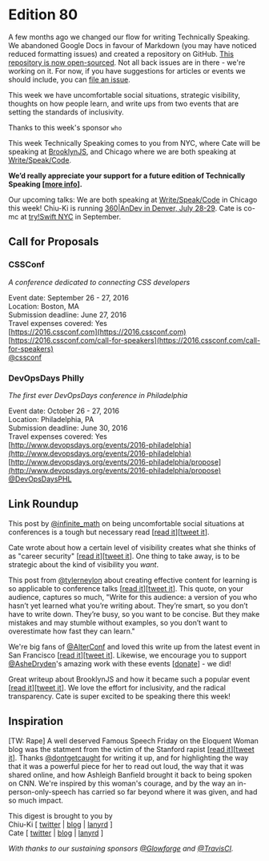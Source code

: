 # Edition 80

A few months ago we changed our flow for writing Technically Speaking. We abandoned Google Docs in favour of Markdown (you may have noticed reduced formatting issues) and created a repository on GitHub. [This repository is now open-sourced](https://github.com/catehstn/technically-speaking). Not all back issues are in there - we're working on it. For now, if you have suggestions for articles or events we should include, you can [file an issue](https://github.com/catehstn/technically-speaking/issues/new).

This week we have uncomfortable social situations, strategic visibility, thoughts on how people learn, and write ups from two events that are setting the standards of inclusivity.

Thanks to this week's sponsor `who`

This week Technically Speaking comes to you from NYC, where Cate will be speaking at [BrooklynJS](http://brooklynjs.com/), and Chicago where we are both speaking at [Write/Speak/Code](http://www.writespeakcode.com).

**We’d really appreciate your support for a future edition of Technically Speaking [[more info](http://www.techspeak.email/sponsorship/)].**  

Our upcoming talks: We are both speaking at [Write/Speak/Code](http://www.writespeakcode.com) in Chicago this week! Chiu-Ki is running [360|AnDev in Denver, July 28-29](http://360andev.com/). Cate is co-mc at [try!Swift NYC](http://www.tryswiftnyc.com/) in September.

## Call for Proposals

### CSSConf
*A conference dedicated to connecting CSS developers*

Event date: September 26 - 27, 2016  
Location: Boston, MA  
Submission deadline: June 27, 2016  
Travel expenses covered: Yes  
[https://2016.cssconf.com](https://2016.cssconf.com)  
[https://2016.cssconf.com/call-for-speakers](https://2016.cssconf.com/call-for-speakers)  
[@cssconf](https://twitter.com/cssconf)


### DevOpsDays Philly
*The first ever DevOpsDays conference in Philadelphia*

Event date: October 26 - 27, 2016  
Location: Philadelphia, PA  
Submission deadline: June 30, 2016  
Travel expenses covered: Yes  
[http://www.devopsdays.org/events/2016-philadelphia](http://www.devopsdays.org/events/2016-philadelphia)  
[http://www.devopsdays.org/events/2016-philadelphia/propose](http://www.devopsdays.org/events/2016-philadelphia/propose)  
[@DevOpsDaysPHL](https://twitter.com/DevOpsDaysPHL)


## Link Roundup

This post by [@infinite_math](http://twitter.com/infinite_math) on being uncomfortable social situations at conferences is a tough but necessary read [[read it](https://medium.com/@lizzerdrix/being-comfortable-enough-to-talk-15a6eb105ab9)][[tweet it](https://twitter.com/home?status=Being%20Comfortable%20Enough%20to%20Talk%20by%20%40infinite_math%20http%3A//bit.ly/1U3n62k%20via%20%40techspeakdigest)].  

Cate wrote about how a certain level of visibility creates what she thinks of as "career security" [[read it](http://www.catehuston.com/blog/2016/06/02/job-vs-career-stability/)][[tweet it](https://twitter.com/home?status=Big%20Co.%20vs%20Small%20Co.%20%26%20Job%20vs.%20Career%20Stability%20by%20%40catehstn%20http%3A//www.catehuston.com/blog/2016/06/02/job-vs-career-stability%20via%20%40techspeakdigest)]. One thing to take away, is to be strategic about the kind of visibility you *want*.

This post from [@tylerneylon](http://twitter.com/tylerneylon) about creating effective content for learning is so applicable to conference talks [[read it](https://medium.com/@tylerneylon/sharing-what-you-know-900a7ea1299f)][[tweet it](https://twitter.com/home?status=Sharing%20what%20you%20know%20by%20%40tylerneylon%20http%3A//bit.ly/1WKVjcB%20via%20%40techspeakdigest)]. This quote, on your audience, captures so much, "Write for this audience: a version of you who hasn’t yet learned what you’re writing about. They’re smart, so you don’t have to write down. They’re busy, so you want to be concise. But they make mistakes and may stumble without examples, so you don’t want to overestimate how fast they can learn."

We're big fans of [@AlterConf](http://twitter.com/alterconf) and loved this write up from the latest event in San Francisco [[read it](https://recompilermag.com/2016/06/10/why-i-love-alterconf-the-san-francisco-edition/)][[tweet it](https://twitter.com/home?status=Why%20I%20love%20AlterConf%3A%20the%20San%20Francisco%20edition%20by%20%40recompilermag%20https%3A//recompilermag.com/2016/06/10/why-i-love-alterconf-the-san-francisco-edition%20via%20%40techspeakdigest)]. Likewise, we encourage you to support [@AsheDryden](http://twitter.com/ashedryden)'s amazing work with these events [[donate](http://www.alterconf.com/donate)] - we did!

Great writeup about BrooklynJS and how it became such a popular event [[read it](http://www.bkmag.com/2016/06/10/brooklyn-javascript-became-heart-boroughs-tech-scene/)][[tweet it](https://twitter.com/home?status=How%20%40brooklyn_js%20Became%20the%20Heart%20of%20Brooklyn%27s%20Tech%20Scene%20http%3A//www.bkmag.com/2016/06/10/brooklyn-javascript-became-heart-boroughs-tech-scene%20via%20%40techspeakdigest)]. We love the effort for inclusivity, and the radical transparency. Cate is super excited to be speaking there this week!


## Inspiration

[TW: Rape] A well deserved Famous Speech Friday on the Eloquent Woman blog was the statment from the victim of the Stanford rapist [[read it](http://eloquentwoman.blogspot.com/2016/06/famous-speech-friday-stanford-rape.html)][[tweet it](https://twitter.com/home?status=Famous%20Speech%20Friday%3A%20Stanford%20rape%20victim%27s%20statement%20to%20her%20rapist%20by%20%40dontgetcaught%20http%3A//eloquentwoman.blogspot.com/2016/06/famous-speech-friday-stanford-rape.html%20via%20%40techspeakdigest)]. Thanks [@dontgetcaught](http://twitter.com/dontgetcaught) for writing it up, and for highlighting the way that it was a powerful piece for her to read out loud, the way that it was shared online, and how Ashleigh Banfield brought it back to being spoken on CNN. We're inspired by this woman's courage, and by the way an in-person-only-speech has carried so  far beyond where it was given, and had so much impact.   


This digest is brought to you by  
Chiu-Ki [ [twitter](https://twitter.com/chiuki) | [blog](http://blog.sqisland.com/) | [lanyrd](http://lanyrd.com/profile/chiuki/) ]  
Cate [ [twitter](https://twitter.com/catehstn) | [blog](http://www.catehuston.com/blog/) | [lanyrd](http://lanyrd.com/profile/catehstn/) ]

*With thanks to our sustaining sponsors [@Glowforge](http://twitter.com/glowforge) and [@TravisCI](http://twitter.com/travisci).*
